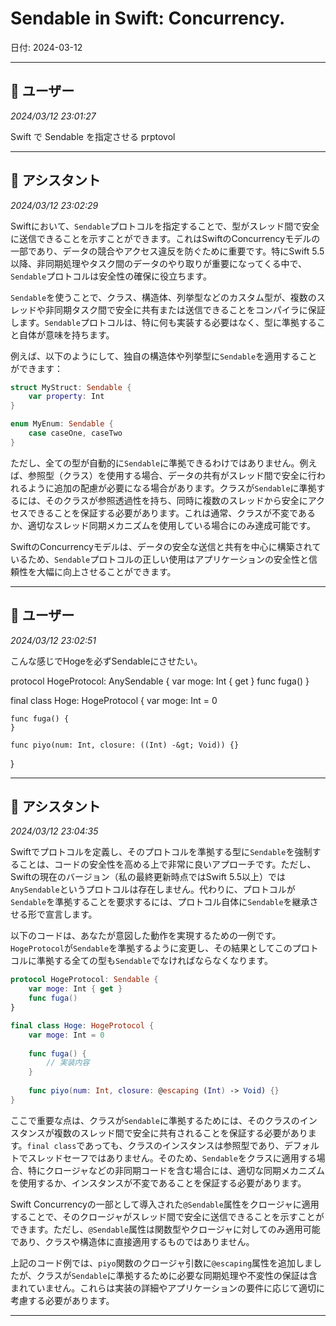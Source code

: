 # Sendable in Swift: Concurrency.

日付: 2024-03-12

---

## 👤 ユーザー
*2024/03/12 23:01:27*

Swift で Sendable を指定させる prptovol

---

## 🤖 アシスタント
*2024/03/12 23:02:29*

Swiftにおいて、`Sendable`プロトコルを指定することで、型がスレッド間で安全に送信できることを示すことができます。これはSwiftのConcurrencyモデルの一部であり、データの競合やアクセス違反を防ぐために重要です。特にSwift 5.5以降、非同期処理やタスク間のデータのやり取りが重要になってくる中で、`Sendable`プロトコルは安全性の確保に役立ちます。

`Sendable`を使うことで、クラス、構造体、列挙型などのカスタム型が、複数のスレッドや非同期タスク間で安全に共有または送信できることをコンパイラに保証します。`Sendable`プロトコルは、特に何も実装する必要はなく、型に準拠すること自体が意味を持ちます。

例えば、以下のようにして、独自の構造体や列挙型に`Sendable`を適用することができます：

```swift
struct MyStruct: Sendable {
    var property: Int
}

enum MyEnum: Sendable {
    case caseOne, caseTwo
}
```

ただし、全ての型が自動的に`Sendable`に準拠できるわけではありません。例えば、参照型（クラス）を使用する場合、データの共有がスレッド間で安全に行われるように追加の配慮が必要になる場合があります。クラスが`Sendable`に準拠するには、そのクラスが参照透過性を持ち、同時に複数のスレッドから安全にアクセスできることを保証する必要があります。これは通常、クラスが不変であるか、適切なスレッド同期メカニズムを使用している場合にのみ達成可能です。

SwiftのConcurrencyモデルは、データの安全な送信と共有を中心に構築されているため、`Sendable`プロトコルの正しい使用はアプリケーションの安全性と信頼性を大幅に向上させることができます。

---

## 👤 ユーザー
*2024/03/12 23:02:51*

こんな感じでHogeを必ずSendableにさせたい。

protocol HogeProtocol: AnySendable {
    var moge: Int { get }
    func fuga()
}

final class Hoge: HogeProtocol {
    var moge: Int = 0
    
    func fuga() {
    }
    
    func piyo(num: Int, closure: ((Int) -&gt; Void)) {}
}

---

## 🤖 アシスタント
*2024/03/12 23:04:35*

Swiftでプロトコルを定義し、そのプロトコルを準拠する型に`Sendable`を強制することは、コードの安全性を高める上で非常に良いアプローチです。ただし、Swiftの現在のバージョン（私の最終更新時点ではSwift 5.5以上）では`AnySendable`というプロトコルは存在しません。代わりに、プロトコルが`Sendable`を準拠することを要求するには、プロトコル自体に`Sendable`を継承させる形で宣言します。

以下のコードは、あなたが意図した動作を実現するための一例です。`HogeProtocol`が`Sendable`を準拠するように変更し、その結果としてこのプロトコルに準拠する全ての型も`Sendable`でなければならなくなります。

```swift
protocol HogeProtocol: Sendable {
    var moge: Int { get }
    func fuga()
}

final class Hoge: HogeProtocol {
    var moge: Int = 0
    
    func fuga() {
        // 実装内容
    }
    
    func piyo(num: Int, closure: @escaping (Int) -> Void) {}
}
```

ここで重要な点は、クラスが`Sendable`に準拠するためには、そのクラスのインスタンスが複数のスレッド間で安全に共有されることを保証する必要があります。`final class`であっても、クラスのインスタンスは参照型であり、デフォルトでスレッドセーフではありません。そのため、`Sendable`をクラスに適用する場合、特にクロージャなどの非同期コードを含む場合には、適切な同期メカニズムを使用するか、インスタンスが不変であることを保証する必要があります。

Swift Concurrencyの一部として導入された`@Sendable`属性をクロージャに適用することで、そのクロージャがスレッド間で安全に送信できることを示すことができます。ただし、`@Sendable`属性は関数型やクロージャに対してのみ適用可能であり、クラスや構造体に直接適用するものではありません。

上記のコード例では、`piyo`関数のクロージャ引数に`@escaping`属性を追加しましたが、クラスが`Sendable`に準拠するために必要な同期処理や不変性の保証は含まれていません。これらは実装の詳細やアプリケーションの要件に応じて適切に考慮する必要があります。

---
